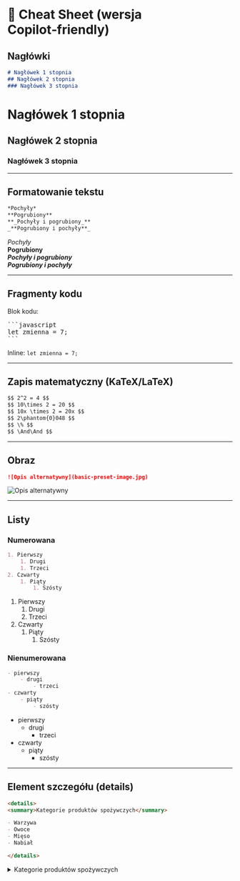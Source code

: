 # 📄 Cheat Sheet (wersja Copilot‑friendly)

## Nagłówki

```markdown
# Nagłówek 1 stopnia
## Nagłówek 2 stopnia
### Nagłówek 3 stopnia
```

# Nagłówek 1 stopnia  
## Nagłówek 2 stopnia  
### Nagłówek 3 stopnia  

---

## Formatowanie tekstu

```markdown
*Pochyły*  
**Pogrubiony**  
**_Pochyły i pogrubiony_**  
_**Pogrubiony i pochyły**_
```

*Pochyły*  
**Pogrubiony**  
**_Pochyły i pogrubiony_**  
_**Pogrubiony i pochyły**_

---

## Fragmenty kodu

Blok kodu:

<pre>
```javascript
let zmienna = 7;
```
</pre>

Inline: ``let zmienna = 7;``

---

## Zapis matematyczny (KaTeX/LaTeX)

```markdown
$$ 2^2 = 4 $$
$$ 10\times 2 = 20 $$
$$ 10x \times 2 = 20x $$
$$ 2\phantom{0}048 $$
$$ \% $$
$$ \And\And $$
```

---

## Obraz

```markdown
![Opis alternatywny](basic-preset-image.jpg)
```

![Opis alternatywny](basic-preset-image.jpg)

---

## Listy

### Numerowana

```markdown
1. Pierwszy
    1. Drugi
    1. Trzeci
2. Czwarty
    1. Piąty
        1. Szósty
```

1. Pierwszy  
    1. Drugi  
    1. Trzeci  
2. Czwarty  
    1. Piąty  
        1. Szósty  

### Nienumerowana

```markdown
- pierwszy
    - drugi
        - trzeci
- czwarty
    - piąty
        - szósty
```

- pierwszy  
    - drugi  
        - trzeci  
- czwarty  
    - piąty  
        - szósty  

---

## Element szczegółu (details)

```markdown
<details>
<summary>Kategorie produktów spożywczych</summary>

- Warzywa
- Owoce
- Mięso
- Nabiał

</details>
```

<details>
<summary>Kategorie produktów spożywczych</summary>

- Warzywa
- Owoce
- Mięso
- Nabiał

</details>

